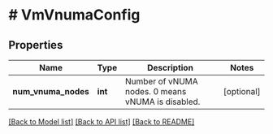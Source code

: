 # # VmVnumaConfig

## Properties

Name | Type | Description | Notes
------------ | ------------- | ------------- | -------------
**num_vnuma_nodes** | **int** | Number of vNUMA nodes. 0 means vNUMA is disabled. | [optional]

[[Back to Model list]](../../README.md#models) [[Back to API list]](../../README.md#endpoints) [[Back to README]](../../README.md)
